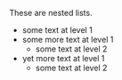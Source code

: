 These are nested lists.

- some text at level 1
- some more text at level 1
  - some text at level 2
- yet more text at level 1
  - some text at level 2
